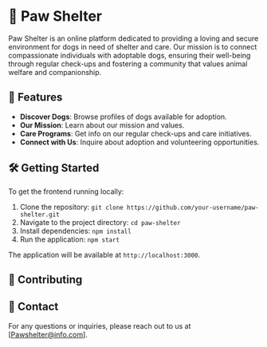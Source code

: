 # 🐾 Paw Shelter

Paw Shelter is an online platform dedicated to providing a loving and secure environment for dogs in need of shelter and care. Our mission is to connect compassionate individuals with adoptable dogs, ensuring their well-being through regular check-ups and fostering a community that values animal welfare and companionship.

## 🚀 Features

- **Discover Dogs**: Browse profiles of dogs available for adoption.
- **Our Mission**: Learn about our mission and values.
- **Care Programs**: Get info on our regular check-ups and care initiatives.
- **Connect with Us**: Inquire about adoption and volunteering opportunities.
  
## 🛠️ Getting Started

To get the frontend running locally:

1. Clone the repository: `git clone https://github.com/your-username/paw-shelter.git`
2. Navigate to the project directory: `cd paw-shelter`
3. Install dependencies: `npm install`
4. Run the application: `npm start`

The application will be available at `http://localhost:3000`.

## 🤝 Contributing


## 📧 Contact

For any questions or inquiries, please reach out to us at [Pawshelter@info.com].

